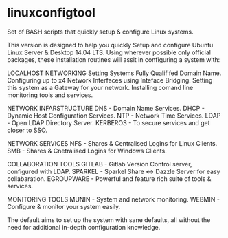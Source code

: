 # linuxconfigtool
Set of BASH scripts that quickly setup & configure Linux systems.

This version is designed to help you quickly Setup and configure Ubuntu Linux Server & Desktop 14.04 LTS. 
Using wherever possible only official packages, these installation routines will assit in configuring a system with:

LOCALHOST NETWORKING
Setting Systems Fully Qualififed Domain Name.
Configuring up to x4 Network Interfaces using Inteface Bridging.
Setting this system as a Gateway for your network.
Installing comand line monitoring tools and services.

NETWORK INFARSTRUCTURE
DNS      - Domain Name Services.
DHCP     - Dynamic Host Configuration Services.
NTP      - Network Time Services.
LDAP     - Open LDAP Directory Server.
KERBEROS - To secure services and get closer to SSO.

NETWORK SERVICES
NFS   - Shares & Centralised Logins for Linux Clients.
SMB   - Shares & Cnetralised Logins for Windows Clients.

COLLABORATION TOOLS
GITLAB  - Gitlab Version Control server, configured with LDAP.
SPARKEL - Sparkel Share <-> Dazzle Server for easy collabaration.
EGROUPWARE - Powerful and feature rich suite of tools & services.

MONITORING TOOLS
MUNIN  - System and network monitoring.
WEBMIN - Configure & monitor your system easily.

The default aims to set up the system with sane defaults, all without the need for additional in-depth configuration knowledge.
